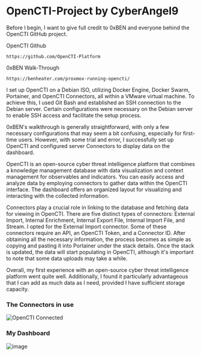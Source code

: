 # OpenCTI-Project by CyberAngel9

Before I begin, I want to give full credit to 0xBEN and everyone behind the OpenCTI GitHub project. 

OpenCTI Github
```
https://github.com/OpenCTI-Platform
```

0xBEN Walk-Through
```
https://benheater.com/proxmox-running-opencti/
```

I set up OpenCTI on a Debian ISO, utilizing Docker Engine, Docker Swarm, Portainer, and OpenCTI Connectors, all within a VMware virtual machine. To achieve this, I used Git Bash and established an SSH connection to the Debian server. Certain configurations were necessary on the Debian server to enable SSH access and facilitate the setup process.


0xBEN's walkthrough is generally straightforward, with only a few necessary configurations that may seem a bit confusing, especially for first-time users. However, with some trial and error, I successfully set up OpenCTI and configured server Connectors to display data on the dashboard.


OpenCTI is an open-source cyber threat intelligence platform that combines a knowledge management database with data visualization and context management for observables and indicators. You can easily access and analyze data by employing connectors to gather data within the OpenCTI interface. The dashboard offers an organized layout for visualizing and interacting with the collected information.


Connectors play a crucial role in linking to the database and fetching data for viewing in OpenCTI. There are five distinct types of connectors: External Import, Internal Enrichment, Internal Export File, Internal Import File, and Stream. I opted for the External Import connector. Some of these connectors require an API, an OpenCTI Token, and a Connector ID. After obtaining all the necessary information, the process becomes as simple as copying and pasting it into Portainer under the stack details. Once the stack is updated, the data will start populating in OpenCTI, although it's important to note that some data uploads may take a while.

Overall, my first experience with an open-source cyber threat intelligence platform went quite well. Additionally, I found it particularly advantageous that I can add as much data as I need, provided I have sufficient storage capacity.

### The Connectors in use
![OpenCTI Connected](https://github.com/cyberAngel9/OpenCTI-Project/assets/82012925/72595e98-11a4-4dcc-87fd-24a26d01f74e)

### My Dashboard 
![image](https://github.com/cyberAngel9/OpenCTI-Project/assets/82012925/fc5c6d1e-ecd0-455c-98ac-32f47dc7801e)
